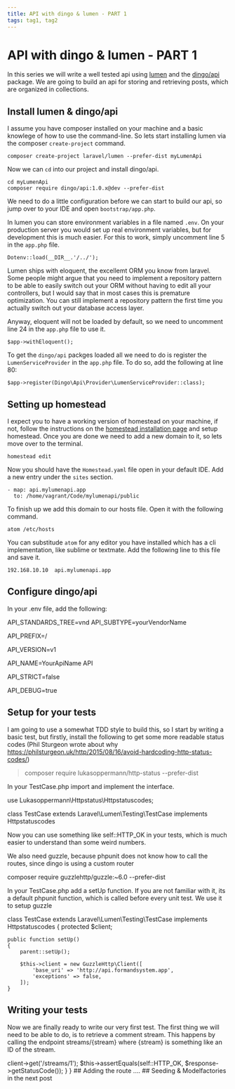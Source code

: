 ```yaml
---
title: API with dingo & lumen - PART 1
tags: tag1, tag2
---
```

# API with dingo & lumen - PART 1

In this series we will write a well tested api using [lumen](http://lumen.laravel.com/) and the [dingo/api](https://github.com/dingo/api) package. We are going to build an api for storing and retrieving posts, which are organized in collections.

## Install lumen & dingo/api

I assume you have composer installed on your machine and a basic knowlege of how to use the command-line.
So lets start installing lumen via the composer `create-project` command.
```
composer create-project laravel/lumen --prefer-dist myLumenApi
```

Now we can `cd` into our project and install dingo/api.
```
cd myLumenApi
composer require dingo/api:1.0.x@dev --prefer-dist
```

We need to do a little configuration before we can start to build our api, so jump over to your IDE and open `bootstrap/app.php`.

In lumen you can store environment variables in a file named `.env`. On your production server you would set up real environment variables, but for development this is much easier. For this to work, simply uncomment line 5 in the `app.php` file.

```
Dotenv::load(__DIR__.'/../');
```

Lumen ships with eloquent, the excellemt ORM you know from laravel. Some people might argue that you need to implement a repository pattern to be able to easily switch out your ORM without having to edit all your controllers, but I would say that in most cases this is premature optimization. You can still implement a repository pattern the first time you actually switch out your database access layer.

Anyway, eloquent will not be loaded by default, so we need to uncomment line 24 in the `app.php` file to use it.
```
$app->withEloquent();
```

To get the `dingo/api` packges loaded all we need to do is register the `LumenServiceProvider` in the `app.php` file. To do so, add the following  at line 80:

```
$app->register(Dingo\Api\Provider\LumenServiceProvider::class);
```

## Setting up homestead
I expect you to have a working version of homestead on your machine, if not, follow the instructions on the [homestead installation page](http://laravel.com/docs/master/homestead) and setup homestead. Once you are done we need to add a new domain to it, so lets move over to the terminal.

```
homestead edit
```
Now you should have the `Homestead.yaml` file open in your default IDE. Add a new entry under the `sites` section.

```
- map: api.mylumenapi.app
  to: /home/vagrant/Code/mylumenapi/public
```

To finish up we add this domain to our hosts file. Open it with the following command.

```
atom /etc/hosts
```
You can substitude `atom` for any editor you have installed which has a cli implementation, like sublime or textmate. Add the following line to this file and save it.

```
192.168.10.10  api.mylumenapi.app
```


## Configure dingo/api

In your .env file, add the following:


API_STANDARDS_TREE=vnd
API_SUBTYPE=yourVendorName

API_PREFIX=/

API_VERSION=v1

API_NAME=YourApiName API

API_STRICT=false

API_DEBUG=true


## Setup for your tests

I am going to use a somewhat TDD style to build this, so I start by writing a basic test, but firstly, install the following to get some more readable status codes (Phil Sturgeon wrote about why https://philsturgeon.uk/http/2015/08/16/avoid-hardcoding-http-status-codes/)

> composer require lukasoppermann/http-status --prefer-dist

In your TestCase.php import and implement the interface.

use Lukasoppermann\Httpstatus\Httpstatuscodes;

class TestCase extends Laravel\Lumen\Testing\TestCase implements Httpstatuscodes

Now you can use something like self::HTTP_OK in your tests, which is much easier to understand than some weird numbers.

We also need guzzle, because phpunit does not know how to call the routes, since dingo is using a custom router

composer require guzzlehttp/guzzle:~6.0 --prefer-dist

In your TestCase.php add a setUp function. If you are not familiar with it, its  a default phpunit function, which is called before every unit test. We use it to setup guzzle

class TestCase extends Laravel\Lumen\Testing\TestCase implements Httpstatuscodes
{
    protected $client;

    public function setUp()
    {
        parent::setUp();

        $this->client = new GuzzleHttp\Client([
            'base_uri' => 'http://api.formandsystem.app',
            'exceptions' => false,
        ]);
    }


## Writing your tests

Now we are finally ready to write our very first test. The first thing we will need to be able to do, is to retrieve a comment stream. This happens by calling the endpoint streams/{stream} where {stream} is something like an ID of the stream.

<?php

class StreamsTest extends TestCase
{
    /**
     * @test
     */
    public function get_a_stream_by_id()
    {
        $response = $this->client->get('/streams/1');

        $this->assertEquals(self::HTTP_OK, $response->getStatusCode());

    }
}


## Adding the route ....

## Seeding & Modelfactories in the next post
